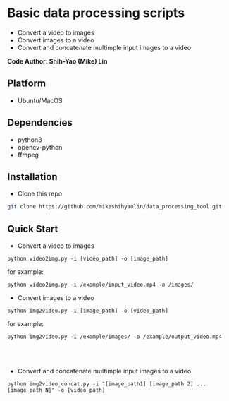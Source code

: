 # Basic data processing scripts

+ Convert a video to images
+ Convert images to a video
+ Convert and concatenate multimple input images to a video


**Code Author: Shih-Yao (Mike) Lin**


## Platform
+ Ubuntu/MacOS

## Dependencies
+ python3
+ opencv-python
+ ffmpeg

## Installation

* Clone this repo

```bash
git clone https://github.com/mikeshihyaolin/data_processing_tool.git
```

## Quick Start
+ Convert a video to images
```
python video2img.py -i [video_path] -o [image_path]  
```
for example:
```
python video2img.py -i /example/input_video.mp4 -o /images/ 
```

+ Convert images to a video
```
python img2video.py -i [image_path] -o [video_path]
```
for example:
```
python img2video.py -i /example/images/ -o /example/output_video.mp4
```
<br/><br/>

+ Convert and concatenate multimple input images to a video
```
python img2video_concat.py -i "[image_path1] [image_path 2] ... [image_path N]" -o [video_path]
```

<br/><br/>



